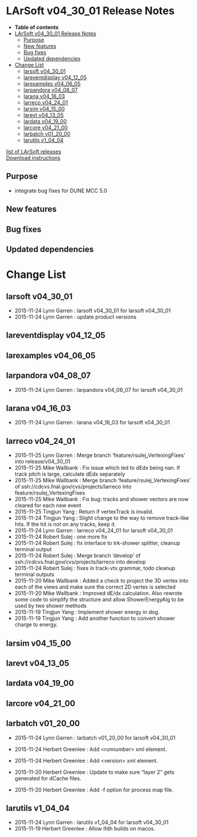 LArSoft v04\_30\_01 Release Notes
======================================================================

-   **Table of contents**
-   [LArSoft v04\_30\_01 Release Notes](#LArSoft-v04_30_01-Release-Notes)
    -   [Purpose](#Purpose)
    -   [New features](#New-features)
    -   [Bug fixes](#Bug-fixes)
    -   [Updated dependencies](#Updated-dependencies)
-   [Change List](#Change-List)
    -   [larsoft v04\_30\_01](#larsoft-v04_30_01)
    -   [lareventdisplay v04\_12\_05](#lareventdisplay-v04_12_05)
    -   [larexamples v04\_06\_05](#larexamples-v04_06_05)
    -   [larpandora v04\_08\_07](#larpandora-v04_08_07)
    -   [larana v04\_16\_03](#larana-v04_16_03)
    -   [larreco v04\_24\_01](#larreco-v04_24_01)
    -   [larsim v04\_15\_00](#larsim-v04_15_00)
    -   [larevt v04\_13\_05](#larevt-v04_13_05)
    -   [lardata v04\_19\_00](#lardata-v04_19_00)
    -   [larcore v04\_21\_00](#larcore-v04_21_00)
    -   [larbatch v01\_20\_00](#larbatch-v01_20_00)
    -   [larutils v1\_04\_04](#larutils-v1_04_04)

[list of LArSoft releases](LArSoft_release_list)\
[Download instructions](http://scisoft.fnal.gov/scisoft/bundles/larsoft/v04_30_01/larsoft-v04_30_01.html)

Purpose
--------------------

-   integrate bug fixes for DUNE MCC 5.0

New features
------------------------------

Bug fixes
------------------------

Updated dependencies
----------------------------------------------

Change List
============================

larsoft v04\_30\_01
------------------------------------------

-   2015-11-24 Lynn Garren : larsoft v04\_30\_01 for larsoft v04\_30\_01
-   2015-11-24 Lynn Garren : update product versions

lareventdisplay v04\_12\_05
----------------------------------------------------------

larexamples v04\_06\_05
--------------------------------------------------

larpandora v04\_08\_07
------------------------------------------------

-   2015-11-24 Lynn Garren : larpandora v04\_08\_07 for larsoft v04\_30\_01

larana v04\_16\_03
----------------------------------------

-   2015-11-24 Lynn Garren : larana v04\_16\_03 for larsoft v04\_30\_01

larreco v04\_24\_01
------------------------------------------

-   2015-11-25 Lynn Garren : Merge branch ‘feature/rsulej\_VertexingFixes’ into release/v04\_30\_01
-   2015-11-25 Mike Wallbank : Fix issue which led to dEdx being nan. If track pitch is large, calculate dEdx separately
-   2015-11-25 Mike Wallbank : Merge branch ‘feature/rsulej\_VertexingFixes’ of ssh://cdcvs.fnal.gov/cvs/projects/larreco into feature/rsulej\_VertexingFixes
-   2015-11-25 Mike Wallbank : Fix bug: tracks and shower vectors are now cleared for each new event
-   2015-11-25 Tingjun Yang : Return if vertexTrack is invalid.
-   2015-11-24 Tingjun Yang : Slight change to the way to remove track-like hits. If the hit is not on any tracks, keep it.
-   2015-11-24 Lynn Garren : larreco v04\_24\_01 for larsoft v04\_30\_01
-   2015-11-24 Robert Sulej : one more fix
-   2015-11-24 Robert Sulej : fix interface to trk-shower splitter, cleanup terminal output
-   2015-11-24 Robert Sulej : Merge branch ‘develop’ of ssh://cdcvs.fnal.gov/cvs/projects/larreco into develop
-   2015-11-24 Robert Sulej : fixes in track-vtx grammar, todo cleanup terminal outputs
-   2015-11-20 Mike Wallbank : Added a check to project the 3D vertex into each of the views and make sure the correct 2D vertex is selected
-   2015-11-20 Mike Wallbank : Improved dE/dx calculation. Also rewrote some code to simplify the structure and allow ShowerEnergyAlg to be used by two shower methods
-   2015-11-19 Tingjun Yang : Implement shower energy in dog.
-   2015-11-19 Tingjun Yang : Add another function to convert shower charge to energy.

larsim v04\_15\_00
----------------------------------------

larevt v04\_13\_05
----------------------------------------

lardata v04\_19\_00
------------------------------------------

larcore v04\_21\_00
------------------------------------------

larbatch v01\_20\_00
--------------------------------------------

-   2015-11-24 Lynn Garren : larbatch v01\_20\_00 for larsoft v04\_30\_01

-   2015-11-24 Herbert Greenlee : Add \<runnumber\> xml element.
-   2015-11-24 Herbert Greenlee : Add \<version\> xml element.
-   2015-11-20 Herbert Greenlee : Update to make sure “layer 2” gets generated for dCache files.
-   2015-11-20 Herbert Greenlee : Add -f option for process map file.

larutils v1\_04\_04
------------------------------------------

-   2015-11-24 Lynn Garren : larutils v1\_04\_04 for larsoft v04\_30\_01
-   2015-11-19 Herbert Greenlee : Allow ifdh builds on macos.
